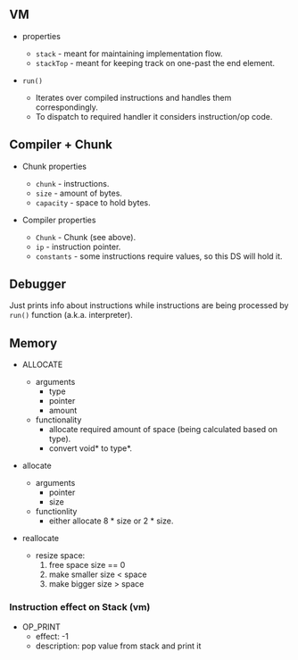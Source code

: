 ## VM
* properties
    - `stack`     - meant for maintaining implementation flow.
    - `stackTop`  - meant for keeping track on one-past the end element.

* `run()`
    - Iterates over compiled instructions and handles them correspondingly.
    - To dispatch to required handler it considers instruction/op code.


## Compiler + Chunk
* Chunk properties
    - `chunk`       - instructions.
    - `size`       - amount of bytes.
    - `capacity`   - space to hold bytes.

* Compiler properties
    - `Chunk`       - Chunk (see above).
    - `ip`          - instruction pointer.
    - `constants`   - some instructions require values, so this DS will hold it.


## Debugger
Just prints info about instructions while instructions are being processed by `run()` function (a.k.a. interpreter).

## Memory
* ALLOCATE
    - arguments
        - type
        - pointer
        - amount
    - functionality
        - allocate required amount of space (being calculated based on type).
        - convert void* to type*.

* allocate
    - arguments
        - pointer
        - size
    - functionlity
        - either allocate 8 * size or 2 * size.

* reallocate
    - resize space:
        1) free space       size == 0
        2) make smaller     size < space
        3) make bigger      size > space


### Instruction effect on Stack (vm)
* OP_PRINT
    - effect: -1
    - description: pop value from stack and print it 